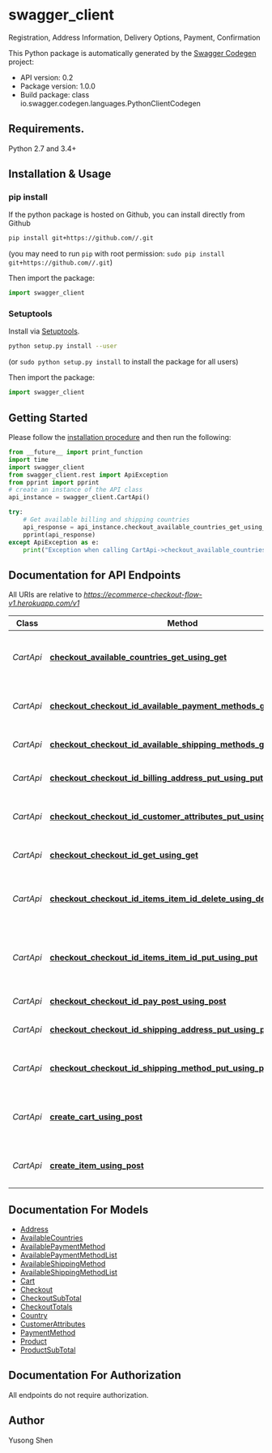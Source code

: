 # swagger_client
Registration, Address Information, Delivery Options, Payment, Confirmation

This Python package is automatically generated by the [Swagger Codegen](https://github.com/swagger-api/swagger-codegen) project:

- API version: 0.2
- Package version: 1.0.0
- Build package: class io.swagger.codegen.languages.PythonClientCodegen

## Requirements.

Python 2.7 and 3.4+

## Installation & Usage
### pip install

If the python package is hosted on Github, you can install directly from Github

```sh
pip install git+https://github.com//.git
```
(you may need to run `pip` with root permission: `sudo pip install git+https://github.com//.git`)

Then import the package:
```python
import swagger_client 
```

### Setuptools

Install via [Setuptools](http://pypi.python.org/pypi/setuptools).

```sh
python setup.py install --user
```
(or `sudo python setup.py install` to install the package for all users)

Then import the package:
```python
import swagger_client
```

## Getting Started

Please follow the [installation procedure](#installation--usage) and then run the following:

```python
from __future__ import print_function
import time
import swagger_client
from swagger_client.rest import ApiException
from pprint import pprint
# create an instance of the API class
api_instance = swagger_client.CartApi()

try:
    # Get available billing and shipping countries
    api_response = api_instance.checkout_available_countries_get_using_get()
    pprint(api_response)
except ApiException as e:
    print("Exception when calling CartApi->checkout_available_countries_get_using_get: %s\n" % e)

```

## Documentation for API Endpoints

All URIs are relative to *https://ecommerce-checkout-flow-v1.herokuapp.com/v1*

Class | Method | HTTP request | Description
------------ | ------------- | ------------- | -------------
*CartApi* | [**checkout_available_countries_get_using_get**](docs/CartApi.md#checkout_available_countries_get_using_get) | **GET** /checkout/availableCountries | Get available billing and shipping countries
*CartApi* | [**checkout_checkout_id_available_payment_methods_get_using_get**](docs/CartApi.md#checkout_checkout_id_available_payment_methods_get_using_get) | **GET** /checkout/{checkoutId}/availablePaymentMethods | Get available payment methods
*CartApi* | [**checkout_checkout_id_available_shipping_methods_get_using_get**](docs/CartApi.md#checkout_checkout_id_available_shipping_methods_get_using_get) | **GET** /checkout/{checkoutId}/availableShippingMethods | Get shipping info
*CartApi* | [**checkout_checkout_id_billing_address_put_using_put**](docs/CartApi.md#checkout_checkout_id_billing_address_put_using_put) | **PUT** /checkout/{checkoutId}/billingAddress | Update the billing address
*CartApi* | [**checkout_checkout_id_customer_attributes_put_using_put**](docs/CartApi.md#checkout_checkout_id_customer_attributes_put_using_put) | **PUT** /checkout/{checkoutId}/customerAttributes | Set or update customer attributes
*CartApi* | [**checkout_checkout_id_get_using_get**](docs/CartApi.md#checkout_checkout_id_get_using_get) | **GET** /checkout/{checkoutId} | Get an existing cart
*CartApi* | [**checkout_checkout_id_items_item_id_delete_using_delete**](docs/CartApi.md#checkout_checkout_id_items_item_id_delete_using_delete) | **DELETE** /checkout/{checkoutId}/items/{itemId} | Delete an item from the shopping cart
*CartApi* | [**checkout_checkout_id_items_item_id_put_using_put**](docs/CartApi.md#checkout_checkout_id_items_item_id_put_using_put) | **PUT** /checkout/{checkoutId}/items/{itemId} | Update an existing item from the shopping cart
*CartApi* | [**checkout_checkout_id_pay_post_using_post**](docs/CartApi.md#checkout_checkout_id_pay_post_using_post) | **POST** /checkout/{checkoutId}/pay | Pay the cart total
*CartApi* | [**checkout_checkout_id_shipping_address_put_using_put**](docs/CartApi.md#checkout_checkout_id_shipping_address_put_using_put) | **PUT** /checkout/{checkoutId}/shippingAddress | Update the shipping address
*CartApi* | [**checkout_checkout_id_shipping_method_put_using_put**](docs/CartApi.md#checkout_checkout_id_shipping_method_put_using_put) | **PUT** /checkout/{checkoutId}/shippingMethod | Set or update the shipping method
*CartApi* | [**create_cart_using_post**](docs/CartApi.md#create_cart_using_post) | **POST** /checkout | Create a possibly empty shopping cart
*CartApi* | [**create_item_using_post**](docs/CartApi.md#create_item_using_post) | **POST** /checkout/{checkoutId}/items | Add a new item to the shopping cart


## Documentation For Models

 - [Address](docs/Address.md)
 - [AvailableCountries](docs/AvailableCountries.md)
 - [AvailablePaymentMethod](docs/AvailablePaymentMethod.md)
 - [AvailablePaymentMethodList](docs/AvailablePaymentMethodList.md)
 - [AvailableShippingMethod](docs/AvailableShippingMethod.md)
 - [AvailableShippingMethodList](docs/AvailableShippingMethodList.md)
 - [Cart](docs/Cart.md)
 - [Checkout](docs/Checkout.md)
 - [CheckoutSubTotal](docs/CheckoutSubTotal.md)
 - [CheckoutTotals](docs/CheckoutTotals.md)
 - [Country](docs/Country.md)
 - [CustomerAttributes](docs/CustomerAttributes.md)
 - [PaymentMethod](docs/PaymentMethod.md)
 - [Product](docs/Product.md)
 - [ProductSubTotal](docs/ProductSubTotal.md)


## Documentation For Authorization

 All endpoints do not require authorization.


## Author
Yusong Shen



